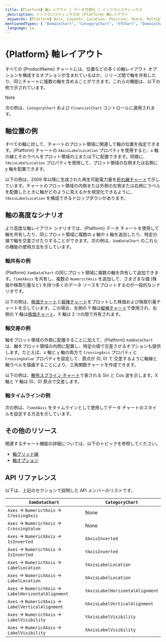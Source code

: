 ```yaml
---
title: {Platform} 軸レイアウト | データ可視化 | インフラジスティックス
_description: インフラジスティックスの {Platform} 軸レイアウト
_keywords: {Platform} Axis, Layouts, Location, Position, Share, Multiple, Crossing, Infragistics, {Platform} 軸, レイアウト, 位置, 配置, 共有, 複数, 交差, インフラジスティックス
mentionedTypes: [ "DomainChart", "CategoryChart", "XYChart", "DomainChart", "XamDataChart", "Axis", "AxisLabelSettings", "ScatterSplineSeries", "TimeXAxis" ]
_language: ja
---
```


# {Platform} 軸レイアウト

すべての {ProductName} チャートには、位置などの多くの軸レイアウト オプションを構成するオプションが含まれているほか、シリーズ間で軸を共有したり、同じチャートに複数の軸を含めることができます。これらの機能は、以下の例で示されています。

> [!Note]
> 次の例は、`CategoryChart` および `FinancialChart` コントロールに適用されます。

## 軸位置の例

すべての軸に対して、チャートのプロット領域に関連して軸の位置を指定できます。{Platform} チャートの `XAxisLabelLocation` プロパティを使用すると、x 軸の線とそのラベルをプロット領域の上または下に配置できます。同様に、`YAxisLabelLocation` プロパティを使用して、プロット領域の左側または右側に y 軸を配置できます。

以下の例は、2009 年以降に生成された再生可能電力量を[折れ線チャート](../types/line-chart.md)で示しています。チャートのプロット領域の内側または外側の左側または右側にラベルを配置したときに軸がどのように見えるかを視覚化できるように、`YAxisLabelLocation` を構成できるドロップダウンがあります。

<code-view style="height: 450px"
           data-demos-base-url="{environment:dvDemosBaseUrl}"
           iframe-src="{environment:dvDemosBaseUrl}/charts/category-chart-axis-locations"
           alt="{Platform} 軸位置の例"
           github-src="charts/category-chart/axis-locations">
</code-view>

<!-- ## 軸方向の例

TODO add info/example of 4 charts with all possible combinations of XAxisInverted and YAxisInverted
e.g. https://www.infragistics.com/help/wpf/datachart-axis-orientation
 -->

## 軸の高度なシナリオ

より高度な軸レイアウト シナリオでは、{Platform} データ チャートを使用して軸を共有したり、同じプロット領域に複数の y 軸や x 軸を追加したり、特定の値で軸を交差させたりすることができます。次の例は、`XamDataChart` のこれらの機能の使用方法を示しています。

### 軸共有の例

{Platform} `XamDataChart` の同じプロット領域に複数の軸を共有して追加できます。`TimeXAxis` を共有し、複数の `NumericYAxis` を追加して、さまざまな値 (株価や株取引量など) を持つ多くのデータ ソースをプロットするのが一般的なシナリオです。

以下の例は、[株価チャート](../types/stock-chart.md)と[縦棒チャート](../types/column-chart.md)をプロットした株価および株取引量チャートを示しています。この場合、左側の Y 軸は[縦棒チャート](../types/column-chart.md)で使用され、右側の Y 軸は[株価チャート](../types/stock-chart.md)、X 軸は 2 つの間で共有されます。

<code-view style="height: 450px"
           data-demos-base-url="{environment:dvDemosBaseUrl}"
           iframe-src="{environment:dvDemosBaseUrl}/charts/data-chart-axis-sharing"
           alt="{Platform} 軸共有の例"
           github-src="charts/data-chart/axis-sharing">
</code-view>

<div class="divider--half"></div>

### 軸交差の例

軸をプロット領域の外側に配置することに加えて、{Platform} `XamDataChart` は、軸をプロット領域の内側に配置し、特定の値で交差させるオプションも提供します。たとえば、x 軸と y 軸の両方で `CrossingAxis` プロパティと `CrossingValue` プロパティを設定して、原点が (0, 0) で 交差するように軸線と軸ラベルを描画することにより、三角関数チャートを作成できます。

以下の例は、[散布スプライン チャート](../types/scatter-chart.md)で表される Sin と Cos 波を示します。X 軸と Y 軸は (0、0) 原点で交差します。

<code-view style="height: 450px"
           data-demos-base-url="{environment:dvDemosBaseUrl}"
           iframe-src="{environment:dvDemosBaseUrl}/charts/data-chart-axis-crossing"
           alt="{Platform} 軸交差の例"
           github-src="charts/data-chart/axis-crossing">
</code-view>

<div class="divider--half"></div>

<!-- Blazor -->
### 軸タイムラインの例

次の例は、`TimeXAxis` をタイムラインとして使用してデータ チャートのスタイルを設定する方法を示しています。

<code-view style="height: 500px"
           data-demos-base-url="{environment:dvDemosBaseUrl}"
           iframe-src="{environment:dvDemosBaseUrl}/charts/data-chart-timeline-axis-type"
           alt="コールアウト レイヤーを使用した {Platform} タイムライン"
           github-src="charts/data-chart/timeline-axis-type">
</code-view>

<div class="divider--half"></div>
<!-- end: Blazor -->

## その他のリソース

関連するチャート機能の詳細については、以下のトピックを参照してください。

- [軸グリッド線](chart-axis-gridlines.md)
- [軸オプション](chart-axis-options.md)


## API リファレンス

以下は、上記のセクションで説明した API メンバーのリストです。


| `XamDataChart`                                         | `CategoryChart`                 |
| ------------------------------------------------------ | ------------------------------- |
| `Axes` -> `NumericYAxis` -> `CrossingAxis`             | None                            |
| `Axes` -> `NumericYAxis` -> `CrossingValue`            | None                            |
| `Axes` -> `NumericXAxis` -> `IsInverted`               | `XAxisInverted`                 |
| `Axes` -> `NumericYAxis` -> `IsInverted`               | `YAxisInverted`                 |
| `Axes` -> `NumericYAxis` -> `LabelLocation`            | `YAxisLabelLocation`            |
| `Axes` -> `NumericXAxis` -> `LabelLocation`            | `XAxisLabelLocation`            |
| `Axes` -> `NumericYAxis` -> `LabelHorizontalAlignment` | `YAxisLabelHorizontalAlignment` |
| `Axes` -> `NumericXAxis` -> `LabelVerticalAlignment`   | `XAxisLabelVerticalAlignment`   |
| `Axes` -> `NumericYAxis` -> `LabelVisibility`          | `YAxisLabelVisibility`          |
| `Axes` -> `NumericXAxis` -> `LabelVisibility`          | `XAxisLabelVisibility`          |

<!-- TODO correct links in Transformer -->
<!--
| `Axes` -> `NumericYAxis` -> `labelSettings.location`            | `YAxisLabelLocation`            |
| `Axes` -> `NumericXAxis` -> `labelSettings.location`            | `XAxisLabelLocation`            |
| `Axes` -> `NumericYAxis` -> `labelSettings.horizontalAlignment` | `YAxisLabelHorizontalAlignment` |
| `Axes` -> `NumericXAxis` -> `labelSettings.verticalAlignment`   | `XAxisLabelVerticalAlignment`   |
| `Axes` -> `NumericYAxis` -> `labelSettings.visibility`          | `YAxisLabelVisibility`          |
| `Axes` -> `NumericXAxis` -> `labelSettings.visibility`          | `XAxisLabelVisibility`          | -->

